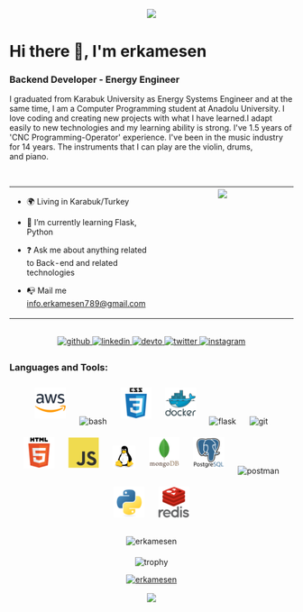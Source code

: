 <p align="center"> <img src="https://user-images.githubusercontent.com/120065120/212209674-07b3685e-1127-4f42-9871-3a423d343fa2.svg" /> </p>
<h1 align="left">Hi there 👋, I'm erkamesen</h1>
<h3 align="left">Backend Developer - Energy Engineer</h3>

I graduated from Karabuk University as Energy Systems Engineer and at the same time, I am a Computer Programming student at Anadolu University. I love coding and creating new projects with what I have learned.I adapt easily to new technologies and my learning ability is strong. I've 1.5 years of 'CNC Programming-Operator' experience. I've been in the music industry for 14 years. The instruments that I can play are the violin, drums, and piano.

  
<br/>  


<table><tr><td valign="top" width="50%">
 

- 🌍 Living in Karabuk/Turkey  
  

- 🌱 I’m currently learning Flask, Python 
  

- ❓ Ask me about anything related to Back-end and related technologies  
  

- 📭 Mail me [info.erkamesen789@gmail.com](mailto:info.erkamesen789@gmail.com)  
  


</td><td valign="top" width="50%">

<div align="center">
<img src="https://rishavanand.github.io/static/images/greetings.gif" align="center" style="width: 100%" />
</div>  


</td></tr></table>  



</br>

<div align="center">
<a href="https://github.com/erkamesen" target="_blank">
<img src=https://img.shields.io/badge/github-%2324292e.svg?&style=for-the-badge&logo=github&logoColor=white alt=github style="margin-bottom: 5px;" />
</a>
<a href="https://linkedin.com/in/erkamesen" target="_blank">
<img src=https://img.shields.io/badge/linkedin-%231E77B5.svg?&style=for-the-badge&logo=linkedin&logoColor=white alt=linkedin style="margin-bottom: 5px;" />
</a>
<a href="https://dev.to/erkamesen" target="_blank">
<img src=https://img.shields.io/badge/dev.to-%2308090A.svg?&style=for-the-badge&logo=dev.to&logoColor=white alt=devto style="margin-bottom: 5px;" />
</a>
 <a href="https://twitter.com/erkam_esen" target="_blank">
<img src=https://img.shields.io/badge/twitter-%2300acee.svg?&style=for-the-badge&logo=twitter&logoColor=white alt=twitter style="margin-bottom: 5px;" />
</a>
<a href="https://instagram.com/erkamesenn" target="_blank">
<img src=https://img.shields.io/badge/-instagram-red?&style=for-the-badge&logo=instagram&logoColor=white alt=instagram style="margin-bottom: 5px;" />
</a>  


<div align='center'>
<h3 align="left">Languages and Tools:</h3>
<img style="margin: 10px" src="https://raw.githubusercontent.com/devicons/devicon/master/icons/amazonwebservices/amazonwebservices-original-wordmark.svg" alt="aws" width="55" height="55"/>
<img style="margin: 10px" src="https://www.vectorlogo.zone/logos/gnu_bash/gnu_bash-icon.svg" alt="bash" width="55" height="55"/> 
<img style="margin: 10px" src="https://raw.githubusercontent.com/devicons/devicon/master/icons/css3/css3-original-wordmark.svg" alt="css3" width="55" height="55"/>
<img style="margin: 10px" src="https://raw.githubusercontent.com/devicons/devicon/master/icons/docker/docker-original-wordmark.svg" alt="docker" width="55" height="55"/> 
<img style="margin: 10px" src="https://www.vectorlogo.zone/logos/pocoo_flask/pocoo_flask-icon.svg" alt="flask" width="55" height="55"/>
<img style="margin: 10px" src="https://www.vectorlogo.zone/logos/git-scm/git-scm-icon.svg" alt="git" width="55" height="55"/>
<img style="margin: 10px" src="https://raw.githubusercontent.com/devicons/devicon/master/icons/html5/html5-original-wordmark.svg" alt="html5" width="55" height="55"/>
<img style="margin: 10px" src="https://raw.githubusercontent.com/devicons/devicon/master/icons/javascript/javascript-original.svg" alt="javascript" width="55" height="55"/>
<img style="margin: 10px" src="https://raw.githubusercontent.com/devicons/devicon/master/icons/linux/linux-original.svg" alt="linux" width="40" height="40"/>
<img style="margin: 10px" src="https://raw.githubusercontent.com/devicons/devicon/master/icons/mongodb/mongodb-original-wordmark.svg" alt="mongodb" width="55" height="55"/>
<img style="margin: 10px" src="https://raw.githubusercontent.com/devicons/devicon/master/icons/postgresql/postgresql-original-wordmark.svg" alt="postgresql" width="55" height="55"/>
<img style="margin: 10px" src="https://www.vectorlogo.zone/logos/getpostman/getpostman-icon.svg" alt="postman" width="55" height="55"/>
<img style="margin: 10px" src="https://raw.githubusercontent.com/devicons/devicon/master/icons/python/python-original.svg" alt="python" width="55" height="55"/>
<img style="margin: 10px" src="https://raw.githubusercontent.com/devicons/devicon/master/icons/redis/redis-original-wordmark.svg" alt="redis" width="55" height="55"/>
</div>

<p align="center" style='margin:20px'> <img src="https://komarev.com/ghpvc/?username=erkamesen&label=Profile%20views&color=0e75b6&style=flat" alt="erkamesen" width='200'/> </p>

<p align="center"> <img width='100' src="https://user-images.githubusercontent.com/120065120/212206843-cf86b9c1-9557-4f3e-a49b-f54ba1703e05.png" alt="trophy" /> </p>

<p align="center"> <a href="https://github.com/ryo-ma/github-profile-trophy"><img src="https://github-profile-trophy.vercel.app/?username=erkamesen&theme=onedark" alt="erkamesen" /></a> </p>

<p><img align="center" src="https://github-readme-streak-stats.herokuapp.com/?user=erkamesen&" /></p>

